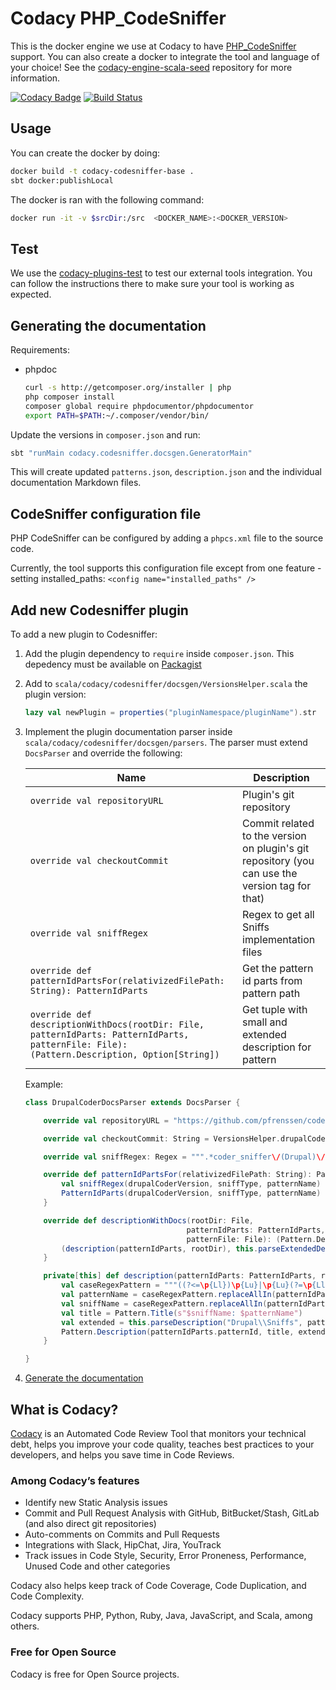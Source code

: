 # Codacy PHP_CodeSniffer

This is the docker engine we use at Codacy to have [PHP_CodeSniffer](https://github.com/squizlabs/PHP_CodeSniffer) support.
You can also create a docker to integrate the tool and language of your choice!
See the [codacy-engine-scala-seed](https://github.com/codacy/codacy-engine-scala-seed) repository for more information.

[![Codacy Badge](https://api.codacy.com/project/badge/Grade/b695e76adcfa48749a8eaa33f2f2f626)](https://www.codacy.com/gh/codacy/codacy-codesniffer?utm_source=github.com&utm_medium=referral&utm_content=codacy/codacy-codesniffer&utm_campaign=Badge_Grade)
[![Build Status](https://circleci.com/gh/codacy/codacy-codesniffer.svg?style=shield&circle-token=:circle-token)](https://circleci.com/gh/codacy/codacy-codesniffer)

## Usage

You can create the docker by doing:

```bash
docker build -t codacy-codesniffer-base .
sbt docker:publishLocal
```

The docker is ran with the following command:

```bash
docker run -it -v $srcDir:/src  <DOCKER_NAME>:<DOCKER_VERSION>
```

## Test

We use the [codacy-plugins-test](https://github.com/codacy/codacy-plugins-test) to test our external tools integration.
You can follow the instructions there to make sure your tool is working as expected.

## Generating the documentation

Requirements:

-   phpdoc

    ```bash
    curl -s http://getcomposer.org/installer | php
    php composer install
    composer global require phpdocumentor/phpdocumentor
    export PATH=$PATH:~/.composer/vendor/bin/
    ```

Update the versions in `composer.json` and run:

```bash
sbt "runMain codacy.codesniffer.docsgen.GeneratorMain"
```

This will create updated `patterns.json`, `description.json` and the individual documentation Markdown files.

## CodeSniffer configuration file

PHP CodeSniffer can be configured by adding a `phpcs.xml` file to the source code.

Currently, the tool supports this configuration file except from one feature - setting installed_paths: `<config name="installed_paths" />`

## Add new Codesniffer plugin

To add a new plugin to Codesniffer:

1.  Add the plugin dependency to `require` inside `composer.json`. This depedency must be available on [Packagist](https://packagist.org/)

2.  Add to `scala/codacy/codesniffer/docsgen/VersionsHelper.scala` the plugin version:

    ```scala
    lazy val newPlugin = properties("pluginNamespace/pluginName").str
    ```

3.  Implement the plugin documentation parser inside `scala/codacy/codesniffer/docsgen/parsers`. The parser must extend `DocsParser` and override the following:

    | Name                                                                                                                                        | Description                                                                                     |
    | ------------------------------------------------------------------------------------------------------------------------------------------- | ----------------------------------------------------------------------------------------------- |
    | `override val repositoryURL`                                                                                                                | Plugin's git repository                                                                         |
    | `override val checkoutCommit`                                                                                                               | Commit related to the version on plugin's git repository (you can use the version tag for that) |
    | `override val sniffRegex`                                                                                                                   | Regex to get all Sniffs implementation files                                                    |
    | `override def patternIdPartsFor(relativizedFilePath: String): PatternIdParts`                                                               | Get the pattern id parts from pattern path                                                      |
    | `override def descriptionWithDocs(rootDir: File, patternIdParts: PatternIdParts, patternFile: File): (Pattern.Description, Option[String])` | Get tuple with small and extended description for pattern                                       |


    Example:

    ```scala
    class DrupalCoderDocsParser extends DocsParser {

        override val repositoryURL = "https://github.com/pfrenssen/coder.git"

        override val checkoutCommit: String = VersionsHelper.drupalCoder

        override val sniffRegex: Regex = """.*coder_sniffer\/(Drupal)\/Sniffs\/(.*?)\/(.*?)Sniff.php""".r

        override def patternIdPartsFor(relativizedFilePath: String): PatternIdParts = {
            val sniffRegex(drupalCoderVersion, sniffType, patternName) = relativizedFilePath
            PatternIdParts(drupalCoderVersion, sniffType, patternName)
        }

        override def descriptionWithDocs(rootDir: File,
                                        patternIdParts: PatternIdParts,
                                        patternFile: File): (Pattern.Description, Option[String]) = {
            (description(patternIdParts, rootDir), this.parseExtendedDescription("Drupal\\Sniffs", patternIdParts, rootDir))
        }

        private[this] def description(patternIdParts: PatternIdParts, rootDir: File): Pattern.Description = {
            val caseRegexPattern = """((?<=\p{Ll})\p{Lu}|\p{Lu}(?=\p{Ll}))""".r
            val patternName = caseRegexPattern.replaceAllIn(patternIdParts.patternName, " $1").trim
            val sniffName = caseRegexPattern.replaceAllIn(patternIdParts.sniffType, " $1").trim
            val title = Pattern.Title(s"$sniffName: $patternName")
            val extended = this.parseDescription("Drupal\\Sniffs", patternIdParts, rootDir)
            Pattern.Description(patternIdParts.patternId, title, extended, None, None)
        }

    }
    ```

4.  [Generate the documentation](#generating-the-documentation)

## What is Codacy?

[Codacy](https://www.codacy.com/) is an Automated Code Review Tool that monitors your technical debt, helps you improve your code quality, teaches best practices to your developers, and helps you save time in Code Reviews.

### Among Codacy’s features

-   Identify new Static Analysis issues
-   Commit and Pull Request Analysis with GitHub, BitBucket/Stash, GitLab (and also direct git repositories)
-   Auto-comments on Commits and Pull Requests
-   Integrations with Slack, HipChat, Jira, YouTrack
-   Track issues in Code Style, Security, Error Proneness, Performance, Unused Code and other categories

Codacy also helps keep track of Code Coverage, Code Duplication, and Code Complexity.

Codacy supports PHP, Python, Ruby, Java, JavaScript, and Scala, among others.

### Free for Open Source

Codacy is free for Open Source projects.
